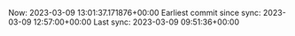 Now: 2023-03-09 13:01:37.171876+00:00 Earliest commit since sync: 2023-03-09 12:57:00+00:00 Last sync: 2023-03-09 09:51:36+00:00
